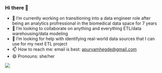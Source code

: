 ### Hi there 👋

- 🔭 I’m currently working on transitioning into a data engineer role after being an analytics profressional in the biomedical data space for 7 years
- 👯 I’m looking to collaborate on anything and everything ETL/data warehousing/data modeling
- 🤔 I’m looking for help with identifying real-world data sources that I can use for my next ETL project
- 📫 How to reach me: email is best: apurvamhegde@gmail.com
- 😄 Pronouns: she/her

<!--
**apuhegde/apuhegde** is a ✨ _special_ ✨ repository because its `README.md` (this file) appears on your GitHub profile.

Here are some ideas to get you started:

- 🔭 I’m currently working on ...
- 🌱 I’m currently learning ...
- 👯 I’m looking to collaborate on ...
- 🤔 I’m looking for help with ...
- 💬 Ask me about ...
- 📫 How to reach me: ...
- 😄 Pronouns: ...
- ⚡ Fun fact: ...
-->


![](https://hit.yhype.me/github/profile?user_id=17661162)
